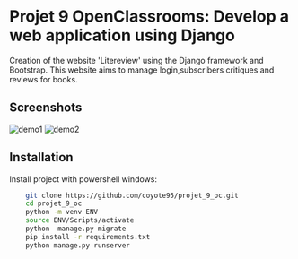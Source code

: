 
# Projet 9 OpenClassrooms: Develop a web application using Django


Creation of the website 'Litereview' using the Django framework and Bootstrap.  This website aims to manage login,subscribers critiques and reviews for books.





## Screenshots

![demo1](https://github.com/coyote95/projet_9_oc/assets/141831464/b19d6e65-7ba1-4c01-b6e4-5ee356cc404c)
![demo2](https://github.com/coyote95/projet_9_oc/assets/141831464/aa8d179a-1f44-4a2e-bb11-b62e9299fe92)


## Installation

Install project with powershell windows:

```bash
    git clone https://github.com/coyote95/projet_9_oc.git
    cd projet_9_oc
    python -m venv ENV
    source ENV/Scripts/activate
    python  manage.py migrate
    pip install -r requirements.txt
    python manage.py runserver
```